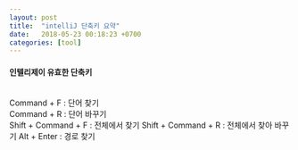 ```yaml
---
layout: post
title:  "intelliJ 단축키 요약"
date:   2018-05-23 00:18:23 +0700
categories: [tool]
---
```


#### 인텔리제이 유효한 단축키 <br><br>

Command + F : 단어 찾기  
Command + R : 단어 바꾸기  
Shift + Command + F : 전체에서 찾기
Shift + Command + R : 전체에서 찾아 바꾸기
Alt + Enter : 경로 찾기
